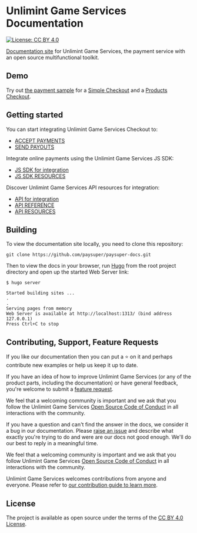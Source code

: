 # Unlimint Game Services Documentation

[![License: CC BY 4.0](https://img.shields.io/badge/License-CC%20BY%204.0-lightgreen.svg)](https://creativecommons.org/licenses/by/4.0/)

[Documentation site](https://docs.gameservices.unlimint.com) for Unlimint Game Services, the payment service with an open source multifunctional toolkit.

## Demo

Try out [the payment sample](https://checkout.pay.super.com/demo/shop) for a [Simple Checkout](https://docs.gameservices.unlimint.com/docs/payments/#simple-checkout) and a [Products Checkout](https://docs.gameservices.unlimint.com/docs/payments/#products-checkout).

## Getting started

You can start integrating Unlimint Game Services Checkout to:

- [ACCEPT PAYMENTS](https://docs.gameservices.unlimint.com/docs/payments/quick-start/)
- [SEND PAYOUTS](https://docs.gameservices.unlimint.com/docs/payouts/)

Integrate online payments using the Unlimint Game Services JS SDK:

- [JS SDK for integration](https://docs.gameservices.unlimint.com/docs/payments/sdk-integration/)
- [JS SDK RESOURCES](https://github.com/paysuper/paysuper-js-sdk)

Discover Unlimint Game Services API resources for integration:

- [API for integration](https://docs.gameservices.unlimint.com/docs/payments/integration/)
- [API REFERENCE](https://docs.gameservices.unlimint.com/api)
- [API RESOURCES](https://github.com/paysuper/paysuper-management-api)

## Building

To view the documentation site locally, you need to clone this repository:

```
git clone https://github.com/paysuper/paysuper-docs.git
```

Then to view the docs in your browser, run [Hugo](https://gohugo.io/getting-started/quick-start/) from the root project directory and open up the started Web Server link:

```
$ hugo server

Started building sites ...
.
.
Serving pages from memory
Web Server is available at http://localhost:1313/ (bind address 127.0.0.1)
Press Ctrl+C to stop
```

## Contributing, Support, Feature Requests
If you like our documentation then you can put a ⭐️ on it and perhaps contribute new examples or help us keep it up to date.

If you have an idea of how to improve Unlimint Game Services (or any of the product parts, including the documentation) or have general feedback, you're welcome to submit a [feature request](../../issues/new?assignees=&labels=&template=feature_request.md&title=). 

We feel that a welcoming community is important and we ask that you follow the Unlimint Game Services [Open Source Code of Conduct](https://github.com/paysuper/code-of-conduct/blob/master/README.md) in all interactions with the community.	

If you have a question and can't find the answer in the docs, we consider it a bug in our documentation. Please [raise an issue](../../issues/new?assignees=&labels=&template=bug_report.md&title=) and describe what exactly you're trying to do and were are our docs not good enough. We'll do our best to reply in a meaningful time.

We feel that a welcoming community is important and we ask that you follow Unlimint Game Services [Open Source Code of Conduct](https://github.com/paysuper/code-of-conduct/blob/master/README.md) in all interactions with the community.

Unlimint Game Services welcomes contributions from anyone and everyone. Please refer to [our contribution guide to learn more](CONTRIBUTING.md).


## License

The project is available as open source under the terms of the [CC BY 4.0 License](https://creativecommons.org/licenses/by/4.0/).
